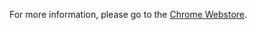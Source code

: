 For more information, please go to the [Chrome Webstore](https://chrome.google.com/webstore/detail/switch-between-last-tabs/odhjcgnlbagjllfbilicalpigimhdcll).
